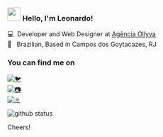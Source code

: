 
### <img src="https://media.giphy.com/media/hvRJCLFzcasrR4ia7z/giphy.gif" width="30px"> Hello, I'm Leonardo!

💻 &nbsp;Developer and Web Designer at [Agência Ollyva](https://ollyva.com.br) <br>
🏡 &nbsp; Brazilian, Based in Campos dos Goytacazes, RJ

### You can find me on

[![🐦](https://img.shields.io/badge/Twitter-282A36?style=for-the-badge&logo=twitter&logoColor=white)](https://twitter.com/leocunhadev) &nbsp; <br>
[![📷](https://img.shields.io/badge/Instagram-282A36?style=for-the-badge&logo=instagram&logoColor=white)](https://instagram.com/leocunhadev) <br>
[![⚛️](https://img.shields.io/badge/GitHub-282A36?style=for-the-badge&logo=github&logoColor=white)](https://leocunha.dev) <br>

![github status](https://github-readme-stats.vercel.app/api?username=leocunhadev&show_icons=true&include_all_commits=true&theme=react&hide_border=false)

Cheers!
